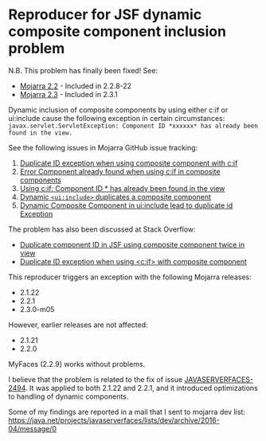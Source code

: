 # Reproducer for JSF dynamic composite component inclusion problem

N.B. This problem has finally been fixed! See:

* [Mojarra 2.2](https://github.com/javaserverfaces/mojarra/commit/14e87ea57319012f02f0e3b09522d67c6d960378) - Included in 2.2.8-22
* [Mojarra 2.3](https://github.com/javaserverfaces/mojarra/commit/5cddde673f2257f3700b1ede6d44afaaa42e8fab) - Included in 2.3.1

Dynamic inclusion of composite components by using either c:if or ui:include cause the following exception in
certain circumstances:
`javax.servlet.ServletException: Component ID *xxxxxx* has already been found in the view.`

See the following issues in Mojarra GitHub issue tracking:

1. [Duplicate ID exception when using composite component with c:if](https://github.com/javaserverfaces/mojarra/issues/4244)
1. [Error Component already found when using c:if in composite components](https://github.com/javaserverfaces/mojarra/issues/4076)
1. [Using c:if: Component ID * has already been found in the view](https://github.com/javaserverfaces/mojarra/issues/3982)
1. [Dynamic `<ui:include>` duplicates a composite component](https://github.com/javaserverfaces/mojarra/issues/3944)
1. [Dynamic Composite Component in ui:include lead to duplicate id Exception](https://github.com/javaserverfaces/mojarra/issues/4208)

The problem has also been discussed at Stack Overflow:
* [Duplicate component ID in JSF using composite component twice in view](http://stackoverflow.com/questions/33258296/duplicate-component-id-in-jsf-using-composite-component-twice-in-vie)
* [Duplicate ID exception when using <c:if> with composite component](http://stackoverflow.com/questions/42863043/duplicate-id-exception-when-using-cif-with-composite-component)

This reproducer triggers an exception with the following Mojarra releases:

* 2.1.22
* 2.2.1
* 2.3.0-m05

However, earlier releases are not affected:

* 2.1.21
* 2.2.0

MyFaces (2.2.9) works without problems.

I believe that the problem is related to the fix of issue
[JAVASERVERFACES-2494](https://java.net/jira/browse/JAVASERVERFACES-2494).
It was applied to both 2.1.22 and 2.2.1, and it introduced optimizations to handling of dynamic components.

Some of my findings are reported in a mail that I sent to mojarra dev list: https://java.net/projects/javaserverfaces/lists/dev/archive/2016-04/message/0
